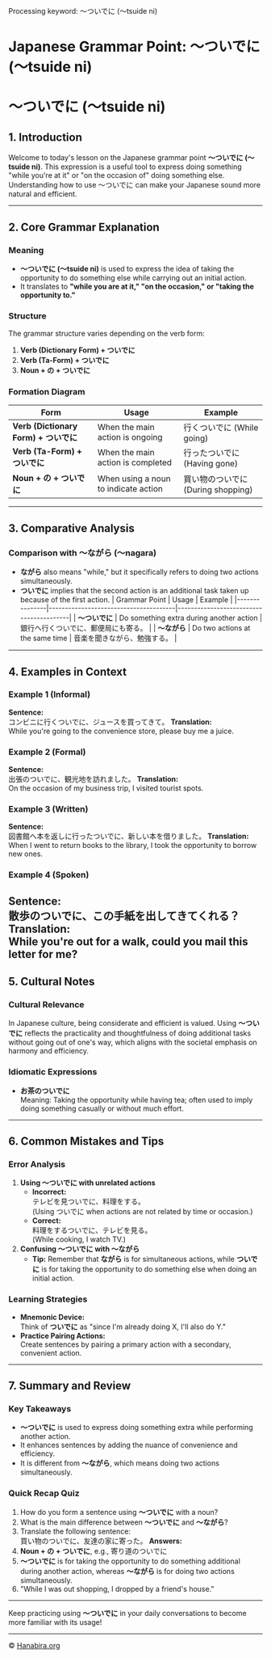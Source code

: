 Processing keyword: ～ついでに (〜tsuide ni)
# Japanese Grammar Point: ～ついでに (〜tsuide ni)
# ～ついでに (〜tsuide ni)
## 1. Introduction
Welcome to today's lesson on the Japanese grammar point **～ついでに (〜tsuide ni)**. This expression is a useful tool to express doing something "while you're at it" or "on the occasion of" doing something else. Understanding how to use ～ついでに can make your Japanese sound more natural and efficient.

---
## 2. Core Grammar Explanation
### Meaning
- **～ついでに (〜tsuide ni)** is used to express the idea of taking the opportunity to do something else while carrying out an initial action.
- It translates to **"while you are at it," "on the occasion," or "taking the opportunity to."**
### Structure
The grammar structure varies depending on the verb form:
1. **Verb (Dictionary Form) + ついでに**
2. **Verb (Ta-Form) + ついでに**
3. **Noun + の + ついでに**
### Formation Diagram
| Form                    | Usage                                   | Example                       |
|-------------------------|-----------------------------------------|-------------------------------|
| **Verb (Dictionary Form) + ついでに** | When the main action is ongoing     | 行くついでに (While going)      |
| **Verb (Ta-Form) + ついでに**        | When the main action is completed   | 行ったついでに (Having gone)     |
| **Noun + の + ついでに**             | When using a noun to indicate action | 買い物のついでに (During shopping) |
---
## 3. Comparative Analysis
### Comparison with ～ながら (〜nagara)
- **ながら** also means "while," but it specifically refers to doing two actions simultaneously.
- **ついでに** implies that the second action is an additional task taken up because of the first action.
| Grammar Point | Usage                                 | Example                                 |
|---------------|---------------------------------------|-----------------------------------------|
| **～ついでに**       | Do something extra during another action | 銀行へ行くついでに、郵便局にも寄る。             |
| **～ながら**       | Do two actions at the same time       | 音楽を聞きながら、勉強する。                    |
---
## 4. Examples in Context
### Example 1 (Informal)
**Sentence:**  
コンビニに行くついでに、ジュースを買ってきて。
**Translation:**  
While you're going to the convenience store, please buy me a juice.
### Example 2 (Formal)
**Sentence:**  
出張のついでに、観光地を訪れました。
**Translation:**  
On the occasion of my business trip, I visited tourist spots.
### Example 3 (Written)
**Sentence:**  
図書館へ本を返しに行ったついでに、新しい本を借りました。
**Translation:**  
When I went to return books to the library, I took the opportunity to borrow new ones.
### Example 4 (Spoken)
**Sentence:**  
散歩のついでに、この手紙を出してきてくれる？
**Translation:**  
While you're out for a walk, could you mail this letter for me?
---
## 5. Cultural Notes
### Cultural Relevance
In Japanese culture, being considerate and efficient is valued. Using **～ついでに** reflects the practicality and thoughtfulness of doing additional tasks without going out of one's way, which aligns with the societal emphasis on harmony and efficiency.
### Idiomatic Expressions
- **お茶のついでに**  
  Meaning: Taking the opportunity while having tea; often used to imply doing something casually or without much effort.
---
## 6. Common Mistakes and Tips
### Error Analysis
1. **Using ～ついでに with unrelated actions**
   - **Incorrect:**  
     テレビを見ついでに、料理をする。  
     (Using ついでに when actions are not related by time or occasion.)
   - **Correct:**  
     料理をするついでに、テレビを見る。  
     (While cooking, I watch TV.)
2. **Confusing ～ついでに with ～ながら**
   - **Tip:** Remember that **ながら** is for simultaneous actions, while **ついでに** is for taking the opportunity to do something else when doing an initial action.
### Learning Strategies
- **Mnemonic Device:**  
  Think of **ついでに** as "since I'm already doing X, I'll also do Y."
- **Practice Pairing Actions:**  
  Create sentences by pairing a primary action with a secondary, convenient action.
---
## 7. Summary and Review
### Key Takeaways
- **～ついでに** is used to express doing something extra while performing another action.
- It enhances sentences by adding the nuance of convenience and efficiency.
- It is different from **～ながら**, which means doing two actions simultaneously.
### Quick Recap Quiz
1. How do you form a sentence using **～ついでに** with a noun?
2. What is the main difference between **～ついでに** and **～ながら**?
3. Translate the following sentence:  
   買い物のついでに、友達の家に寄った。
**Answers:**
1. **Noun + の + ついでに**, e.g., 寄り道のついでに
2. **～ついでに** is for taking the opportunity to do something additional during another action, whereas **～ながら** is for doing two actions simultaneously.
3. "While I was out shopping, I dropped by a friend's house."
---
Keep practicing using **～ついでに** in your daily conversations to become more familiar with its usage!


---

© [Hanabira.org](https://hanabira.org)
